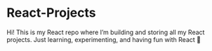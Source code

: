 # React-Projects
Hi! This is my React repo where I’m building and storing all my React projects. Just learning, experimenting, and having fun with React 🚀
